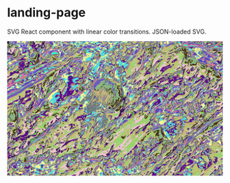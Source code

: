 # landing-page
SVG React component with linear color transitions.
JSON-loaded SVG.

<img src="./public/landing_page_screen.png">
